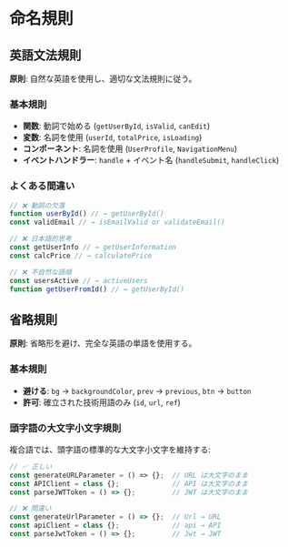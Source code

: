 # 命名規則

## 英語文法規則

**原則**: 自然な英語を使用し、適切な文法規則に従う。

### 基本規則
- **関数**: 動詞で始める (`getUserById`, `isValid`, `canEdit`)
- **変数**: 名詞を使用 (`userId`, `totalPrice`, `isLoading`)
- **コンポーネント**: 名詞を使用 (`UserProfile`, `NavigationMenu`)
- **イベントハンドラー**: `handle` + イベント名 (`handleSubmit`, `handleClick`)

### よくある間違い
```typescript
// ❌ 動詞の欠落
function userById() // → getUserById()
const validEmail // → isEmailValid or validateEmail()

// ❌ 日本語的思考
const getUserInfo // → getUserInformation
const calcPrice // → calculatePrice

// ❌ 不自然な語順
const usersActive // → activeUsers
function getUserFromId() // → getUserById()
```

## 省略規則

**原則**: 省略形を避け、完全な英語の単語を使用する。

### 基本規則
- **避ける**: `bg` → `backgroundColor`, `prev` → `previous`, `btn` → `button`
- **許可**: 確立された技術用語のみ (`id`, `url`, `ref`)

### 頭字語の大文字小文字規則
複合語では、頭字語の標準的な大文字小文字を維持する:

```typescript
// ✅ 正しい
const generateURLParameter = () => {};  // URL は大文字のまま
const APIClient = class {};             // API は大文字のまま
const parseJWTToken = () => {};         // JWT は大文字のまま

// ❌ 間違い
const generateUrlParameter = () => {};  // Url → URL
const apiClient = class {};             // api → API
const parseJwtToken = () => {};         // Jwt → JWT
```